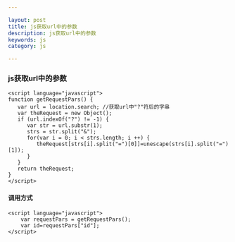 ```yaml
---

layout: post
title: js获取url中的参数
description: js获取url中的参数
keywords: js
category: js

---
```


### js获取url中的参数
	<script language="javascript">
	function getRequestPars() {
	   var url = location.search; //获取url中"?"符后的字串
	   var theRequest = new Object();
	   if (url.indexOf("?") != -1) {
	      var str = url.substr(1);
	      strs = str.split("&");
	      for(var i = 0; i < strs.length; i ++) {
	         theRequest[strs[i].split("=")[0]]=unescape(strs[i].split("=")[1]);
	      }
	   }
	   return theRequest;
	}
	</script>

#### 调用方式
	<script language="javascript">
 	 	var requestPars = getRequestPars();
		var id=requestPars["id"];
	</script>